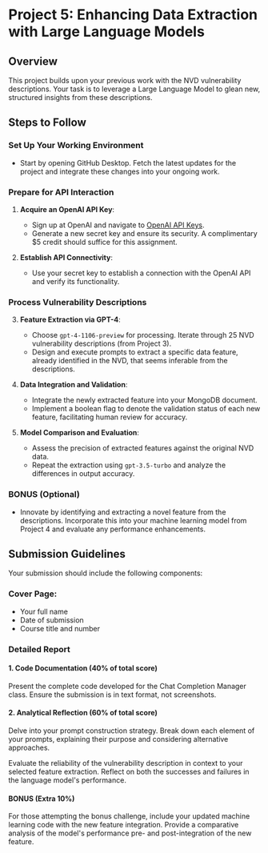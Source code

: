 # Project 5: Enhancing Data Extraction with Large Language Models

## Overview

This project builds upon your previous work with the NVD vulnerability descriptions. Your task is to leverage a Large Language Model to glean new, structured insights from these descriptions.

## Steps to Follow

### Set Up Your Working Environment
- Start by opening GitHub Desktop. Fetch the latest updates for the project and integrate these changes into your ongoing work.

### Prepare for API Interaction
1. **Acquire an OpenAI API Key**:
   - Sign up at OpenAI and navigate to [OpenAI API Keys](https://platform.openai.com/api-keys).
   - Generate a new secret key and ensure its security. A complimentary $5 credit should suffice for this assignment.

2. **Establish API Connectivity**:
   - Use your secret key to establish a connection with the OpenAI API and verify its functionality.

### Process Vulnerability Descriptions
3. **Feature Extraction via GPT-4**:
   - Choose `gpt-4-1106-preview` for processing. Iterate through 25 NVD vulnerability descriptions (from Project 3).
   - Design and execute prompts to extract a specific data feature, already identified in the NVD, that seems inferable from the descriptions.

4. **Data Integration and Validation**:
   - Integrate the newly extracted feature into your MongoDB document.
   - Implement a boolean flag to denote the validation status of each new feature, facilitating human review for accuracy.

5. **Model Comparison and Evaluation**:
   - Assess the precision of extracted features against the original NVD data.
   - Repeat the extraction using `gpt-3.5-turbo` and analyze the differences in output accuracy.

### BONUS (Optional)
- Innovate by identifying and extracting a novel feature from the descriptions. Incorporate this into your machine learning model from Project 4 and evaluate any performance enhancements.

## Submission Guidelines

Your submission should include the following components:

### **Cover Page**:
  - Your full name
  - Date of submission
  - Course title and number

### **Detailed Report**

#### 1. Code Documentation (40% of total score)
Present the complete code developed for the Chat Completion Manager class. Ensure the submission is in text format, not screenshots.

#### 2. Analytical Reflection (60% of total score)
Delve into your prompt construction strategy. Break down each element of your prompts, explaining their purpose and considering alternative approaches.

Evaluate the reliability of the vulnerability description in context to your selected feature extraction. Reflect on both the successes and failures in the language model's performance.

#### BONUS (Extra 10%)
For those attempting the bonus challenge, include your updated machine learning code with the new feature integration. Provide a comparative analysis of the model's performance pre- and post-integration of the new feature.
